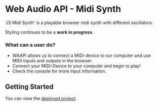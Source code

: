 # Web Audio API - Midi Synth

'JS Midi Synth' is a playable browser midi synth with different oscillators.

Styling continues to be a **work in progress**.

### What can a user do?

-   WAAPI allows us to connect a MIDI-device to our computer and use MIDI inputs and outputs in the browser.
-   Connect your MIDI-Device to your computer and begin to play!
-   Check the console for more input information.

## Getting Started

You can view the <a href="js-midi-synth.vercel.app">deployed project</a>
